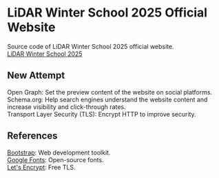 # LiDAR Winter School 2025 Official Website
Source code of LiDAR Winter School 2025 official website.  
[LiDAR Winter School 2025](https://lidarws2025.geomatics.ncku.edu.tw/)

## New Attempt
Open Graph: Set the preview content of the website on social platforms.  
Schema.org: Help search engines understand the website content and increase visibility and click-through rates.  
Transport Layer Security (TLS): Encrypt HTTP to improve security.

## References
[Bootstrap](https://getbootstrap.com/): Web development toolkit.  
[Google Fonts](https://fonts.google.com/): Open-source fonts.  
[Let's Encrypt](https://letsencrypt.org/): Free TLS.